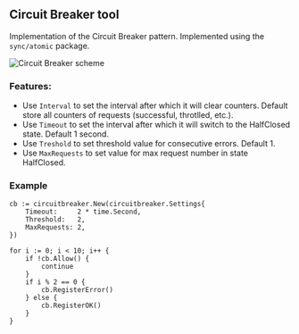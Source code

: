 ## Circuit Breaker tool
Implementation of the Circuit Breaker pattern. Implemented using the `sync/atomic` package.

![Circuit Breaker scheme](https://github.com/leonidkit/circuitbreaker.png)

### Features:
* Use `Interval` to set the interval after which it will clear counters. Default store all counters of requests (successful, throtlled, etc.).
* Use `Timeout` to set the interval after which it will switch to the HalfClosed state. Default 1 second.
* Use `Treshold` to set threshold value for consecutive errors. Default 1.
* Use `MaxRequests` to set value for max request number in state HalfClosed.

### Example
```
cb := circuitbreaker.New(circuitbreaker.Settings{
    Timeout:     2 * time.Second,
    Threshold:   2,
    MaxRequests: 2,
})

for i := 0; i < 10; i++ {
    if !cb.Allow() {
        continue
    }
    if i % 2 == 0 {
        cb.RegisterError()
    } else {
        cb.RegisterOK()
    }
}
```